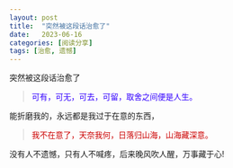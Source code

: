 ```yaml
---
layout: post
title:  "突然被这段话治愈了"
date:   2023-06-16
categories: [阅读分享]
tags: [治愈, 遗憾]  
---
```


突然被这段话治愈了

>  <font color="#3300ff"> 可有，可无，可去，可留，取舍之间便是人生。</font> 

<p class="rainbow-text-animated">能折磨我的，永远都是我过于在意的东西，</p>

>  <font color="#cc0000">我不在意了，天奈我何，日落归山海，山海藏深意。</font>

<p class="multi-gradient-text">没有人不遗憾，只有人不喊疼，后来晚风吹人醒，万事藏于心!</p>
